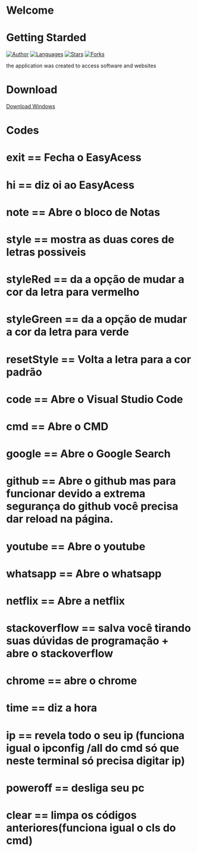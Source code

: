 # Welcome


#  Getting Starded

[![Author](https://img.shields.io/badge/author-GabrielLuiz-191F2B?style=flat-square)](https://github.com/GabrielLuizSF)
[![Languages](https://img.shields.io/github/languages/count/GabrielLuizSF/easy-access-C?color=%23191F2B&style=flat-square)](#)
[![Stars](https://img.shields.io/github/stars/GabrielLuizSF/easy-access-C?color=191F2B&style=flat-square)](https://github.com/GabrielLuizSF/React-Laravel/stargazers)
[![Forks](https://img.shields.io/github/forks/GabrielLuizSF/easy-access-C?color=%23191F2B&style=flat-square)](https://github.com/GabrielLuizSF/React-Laravel/network/members)

the application was created to access software and websites
# Download 
<a href="https://drive.google.com/uc?export=download&id=1NhPoMYGnxGKJPVqVM8hQeZ8udFIWZOqs"  target="_blank" rel="noopener noreferer" >Download Windows</a>
# Codes
# exit == Fecha o EasyAcess
# hi == diz oi ao EasyAcess
# note == Abre o bloco de Notas
# style == mostra as duas cores de letras possiveis
# styleRed == da a opção de mudar a cor da letra para vermelho
# styleGreen == da a opção de mudar a cor da letra para verde
# resetStyle == Volta a letra para a cor padrão
# code == Abre o Visual Studio Code
# cmd == Abre o CMD
# google == Abre o Google Search
# github == Abre o github mas para funcionar devido a extrema segurança do github você precisa dar reload na página.
# youtube == Abre o youtube
# whatsapp == Abre o whatsapp
# netflix == Abre a netflix
# stackoverflow == salva você tirando suas dúvidas de programação + abre o stackoverflow
# chrome == abre o chrome
# time == diz a hora
# ip == revela todo o seu ip (funciona igual o ipconfig /all do cmd só que neste terminal só precisa digitar ip)
# poweroff == desliga seu pc
# clear == limpa os códigos anteriores(funciona igual o cls do cmd)
